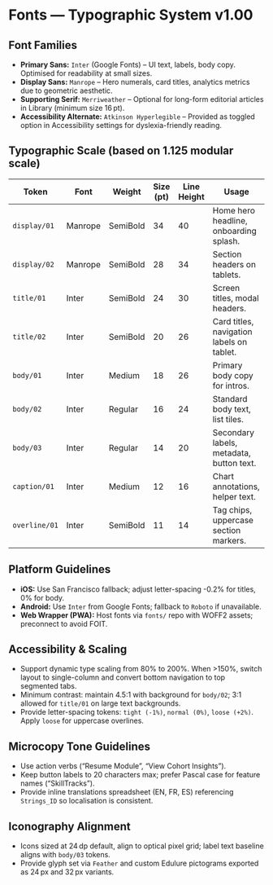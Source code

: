 # Fonts — Typographic System v1.00

## Font Families
- **Primary Sans:** `Inter` (Google Fonts) – UI text, labels, body copy. Optimised for readability at small sizes.
- **Display Sans:** `Manrope` – Hero numerals, card titles, analytics metrics due to geometric aesthetic.
- **Supporting Serif:** `Merriweather` – Optional for long-form editorial articles in Library (minimum size 16 pt).
- **Accessibility Alternate:** `Atkinson Hyperlegible` – Provided as toggled option in Accessibility settings for dyslexia-friendly reading.

## Typographic Scale (based on 1.125 modular scale)
| Token | Font | Weight | Size (pt) | Line Height | Usage |
| --- | --- | --- | --- | --- | --- |
| `display/01` | Manrope | SemiBold | 34 | 40 | Home hero headline, onboarding splash.
| `display/02` | Manrope | SemiBold | 28 | 34 | Section headers on tablets.
| `title/01` | Inter | SemiBold | 24 | 30 | Screen titles, modal headers.
| `title/02` | Inter | SemiBold | 20 | 26 | Card titles, navigation labels on tablet.
| `body/01` | Inter | Medium | 18 | 26 | Primary body copy for intros.
| `body/02` | Inter | Regular | 16 | 24 | Standard body text, list tiles.
| `body/03` | Inter | Regular | 14 | 20 | Secondary labels, metadata, button text.
| `caption/01` | Inter | Medium | 12 | 16 | Chart annotations, helper text.
| `overline/01` | Inter | SemiBold | 11 | 14 | Tag chips, uppercase section markers.

## Platform Guidelines
- **iOS:** Use San Francisco fallback; adjust letter-spacing -0.2% for titles, 0% for body.
- **Android:** Use `Inter` from Google Fonts; fallback to `Roboto` if unavailable.
- **Web Wrapper (PWA):** Host fonts via `fonts/` repo with WOFF2 assets; preconnect to avoid FOIT.

## Accessibility & Scaling
- Support dynamic type scaling from 80% to 200%. When >150%, switch layout to single-column and convert bottom navigation to top segmented tabs.
- Minimum contrast: maintain 4.5:1 with background for `body/02`; 3:1 allowed for `title/01` on large text backgrounds.
- Provide letter-spacing tokens: `tight (-1%)`, `normal (0%)`, `loose (+2%)`. Apply `loose` for uppercase overlines.

## Microcopy Tone Guidelines
- Use action verbs (“Resume Module”, “View Cohort Insights”).
- Keep button labels to 20 characters max; prefer Pascal case for feature names (“SkillTracks”).
- Provide inline translations spreadsheet (EN, FR, ES) referencing `Strings_ID` so localisation is consistent.

## Iconography Alignment
- Icons sized at 24 dp default, align to optical pixel grid; label text baseline aligns with `body/03` tokens.
- Provide glyph set via `Feather` and custom Edulure pictograms exported as 24 px and 32 px variants.
